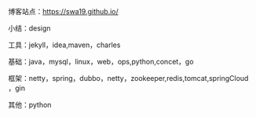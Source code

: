 博客站点：https://swa19.github.io/

小结：design  

工具：jekyll，idea,maven，charles

基础：java，mysql，linux，web，ops,python,concet，go

框架：netty，spring，dubbo，netty，zookeeper,redis,tomcat,springCloud ，gin   

其他：python    
